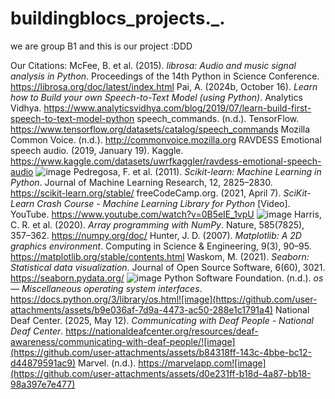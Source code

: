 # buildingblocs_projects._.
we are group B1 and this is our project :DDD

Our Citations:
McFee, B. et al. (2015). *librosa: Audio and music signal analysis in Python*. Proceedings of the 14th Python in Science Conference. https://librosa.org/doc/latest/index.html
Pai, A. (2024b, October 16). *Learn how to Build your own Speech-to-Text Model (using Python)*. Analytics Vidhya. https://www.analyticsvidhya.com/blog/2019/07/learn-build-first-speech-to-text-model-python
speech_commands. (n.d.). TensorFlow. https://www.tensorflow.org/datasets/catalog/speech_commands
Mozilla Common Voice. (n.d.). http://commonvoice.mozilla.org
RAVDESS Emotional speech audio. (2019, January 19). Kaggle. https://www.kaggle.com/datasets/uwrfkaggler/ravdess-emotional-speech-audio
![image](https://github.com/user-attachments/assets/0dcf2c7e-8ac8-4133-ac1f-e83e60b9b0f3)
Pedregosa, F. et al. (2011). *Scikit-learn: Machine Learning in Python*. Journal of Machine Learning Research, 12, 2825–2830. https://scikit-learn.org/stable/
freeCodeCamp.org. (2021, April 7). *SciKit-Learn Crash Course - Machine Learning Library for Python* [Video]. YouTube. https://www.youtube.com/watch?v=0B5eIE_1vpU
![image](https://github.com/user-attachments/assets/cdaf16bd-9b71-474c-adf6-22a3c5434eca)
Harris, C. R. et al. (2020). *Array programming with NumPy*. Nature, 585(7825), 357–362. https://numpy.org/doc/
Hunter, J. D. (2007). *Matplotlib: A 2D graphics environment*. Computing in Science & Engineering, 9(3), 90–95. https://matplotlib.org/stable/contents.html
Waskom, M. (2021). *Seaborn: Statistical data visualization*. Journal of Open Source Software, 6(60), 3021. https://seaborn.pydata.org/
![image](https://github.com/user-attachments/assets/37773b0d-a880-49b1-83c7-b44eeea0f937)
Python Software Foundation. (n.d.). *os — Miscellaneous operating system interfaces*. https://docs.python.org/3/library/os.html![image](https://github.com/user-attachments/assets/b9e036af-7d9a-4473-ac50-288e1c1791a4)
National Deaf Center. (2025, May 12). *Communicating with Deaf People - National Deaf Center*. https://nationaldeafcenter.org/resources/deaf-awareness/communicating-with-deaf-people/![image](https://github.com/user-attachments/assets/b84318ff-143c-4bbe-bc12-d44879591ac9)
Marvel. (n.d.). https://marvelapp.com![image](https://github.com/user-attachments/assets/d0e231ff-b18d-4a87-bb18-98a397e7e477)

